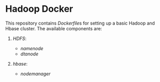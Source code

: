 # Hadoop Docker

This repository contains *Dockerfile*s for setting up a basic Hadoop and Hbase cluster.
The available components are:

1. *HDFS*:

   * *namenode*
   * *dtanode*
   
1. *hbase*:
   
   * *nodemanager*

